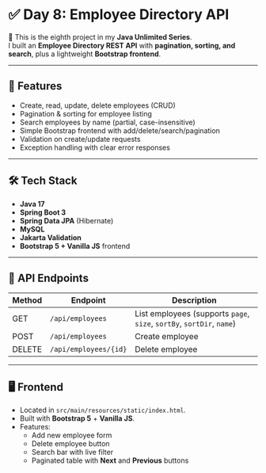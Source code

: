 # ✅ Day 8: Employee Directory API  

🚀 This is the eighth project in my **Java Unlimited Series**.  
I built an **Employee Directory REST API** with **pagination, sorting, and search**, plus a lightweight **Bootstrap frontend**.  

---

## 📌 Features  
- Create, read, update, delete employees (CRUD)  
- Pagination & sorting for employee listing  
- Search employees by name (partial, case-insensitive)  
- Simple Bootstrap frontend with add/delete/search/pagination  
- Validation on create/update requests  
- Exception handling with clear error responses  

---

## 🛠 Tech Stack  
- **Java 17**  
- **Spring Boot 3**  
- **Spring Data JPA** (Hibernate)  
- **MySQL**  
- **Jakarta Validation**  
- **Bootstrap 5 + Vanilla JS** frontend  

---

## 🔗 API Endpoints  

| Method | Endpoint | Description |  
|--------|----------|-------------|  
| GET | `/api/employees` | List employees (supports `page`, `size`, `sortBy`, `sortDir`, `name`) |  
| POST | `/api/employees` | Create employee |  
| DELETE | `/api/employees/{id}` | Delete employee |  

---

## 🖥 Frontend  

- Located in `src/main/resources/static/index.html`.  
- Built with **Bootstrap 5** + **Vanilla JS**.  
- Features:  
  - Add new employee form  
  - Delete employee button  
  - Search bar with live filter  
  - Paginated table with **Next** and **Previous** buttons  
